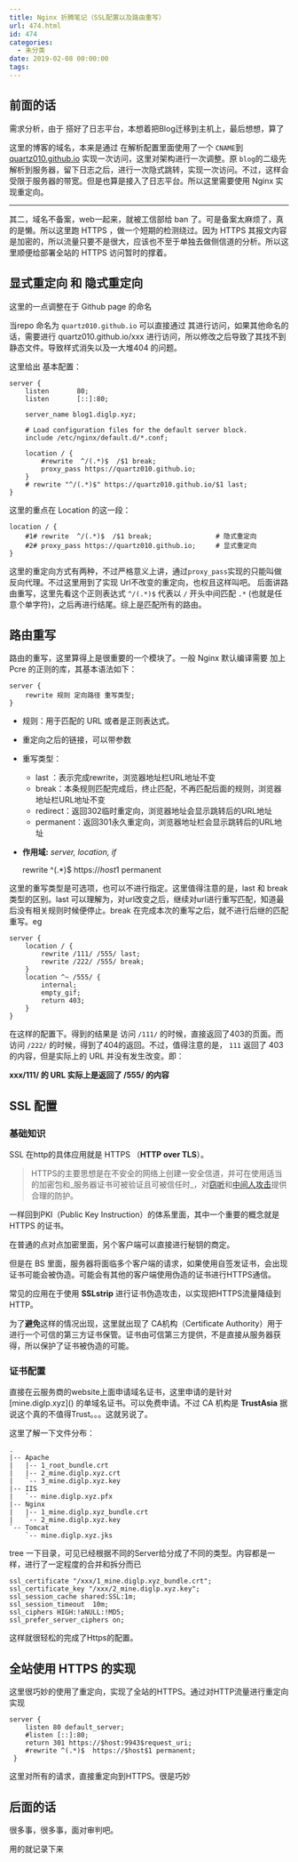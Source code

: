 ```yaml
---
title: Nginx 折腾笔记（SSL配置以及路由重写）
url: 474.html
id: 474
categories:
  - 未分类
date: 2019-02-08 00:00:00
tags:
---
```


前面的话
----

需求分析，由于 搭好了日志平台，本想着把Blog迁移到主机上，最后想想，算了

这里的博客的域名，本来是通过 在解析配置里面使用了一个 `CNAME`到 [quartz010.github.io](quartz010.github.io) 实现一次访问，这里对架构进行一次调整。原 `blog`的二级先解析到服务器，留下日志之后，进行一次隐式跳转，实现一次访问。不过，这样会受限于服务器的带宽。但是也算是接入了日志平台。所以这里需要使用 Nginx 实现重定向。

* * *

其二，域名不备案，web一起来，就被工信部给 ban 了。可是备案太麻烦了，真的是懒。所以这里跑 HTTPS ，做一个短期的检测绕过。因为 HTTPS 其报文内容是加密的，所以流量只要不是很大，应该也不至于单独去做侧信道的分析。所以这里顺便给部署全站的 HTTPS 访问暂时的撑着。

显式重定向 和 隐式重定向
-------------

这里的一点调整在于 Github page 的命名

当repo 命名为 `quartz010.github.io` 可以直接通过 其进行访问，如果其他命名的话，需要进行 quartz010.github.io/xxx 进行访问，所以修改之后导致了其找不到静态文件。导致样式消失以及一大堆404 的问题。

这里给出 基本配置：

    server {
        listen       80;
        listen       [::]:80;
    
        server_name blog1.diglp.xyz;
    
        # Load configuration files for the default server block.
        include /etc/nginx/default.d/*.conf;
    
        location / {
            #rewrite  ^/(.*)$  /$1 break;
            proxy_pass https://quartz010.github.io;
        }
        # rewrite "^/(.*)$" https://quartz010.github.io/$1 last;
    }

这里的重点在 Location 的这一段：

    location / {
        #1# rewrite  ^/(.*)$  /$1 break;                # 隐式重定向
        #2# proxy_pass https://quartz010.github.io;     # 显式重定向
    }

这里的重定向方式有两种，不过严格意义上讲，通过`proxy_pass`实现的只能叫做反向代理。不过这里用到了实现 Url不改变的重定向，也权且这样叫吧。 后面讲路由重写，这里先看这个正则表达式 `^/(.*)$` 代表以 `/` 开头中间匹配 `.*` (也就是任意个单字符)，之后再进行结尾。综上是匹配所有的路由。

路由重写
----

路由的重写，这里算得上是很重要的一个模块了。一般 Nginx 默认编译需要 加上 Pcre 的正则的库，其基本语法如下：

    server {
        rewrite 规则 定向路径 重写类型;
    }

*   规则：用于匹配的 URL 或者是正则表达式。
*   重定向之后的链接，可以带参数
*   重写类型：
    *   last ：表示完成rewrite，浏览器地址栏URL地址不变
    *   break：本条规则匹配完成后，终止匹配，不再匹配后面的规则，浏览器地址栏URL地址不变
    *   redirect：返回302临时重定向，浏览器地址会显示跳转后的URL地址
    *   permanent：返回301永久重定向，浏览器地址栏会显示跳转后的URL地址
*   **作用域:** _server, location, if_

    rewrite ^(.*)$  https://$host$1 permanent

这里的重写类型是可选项，也可以不进行指定。这里值得注意的是，last 和 break 类型的区别。last 可以理解为，对url改变之后，继续对url进行重写匹配，知道最后没有相关规则时候便停止。break 在完成本次的重写之后，就不进行后继的匹配重写。eg

    server {
        location / {
            rewrite /111/ /555/ last;
            rewrite /222/ /555/ break;
        }
        location ^~ /555/ {
            internal;
            empty_gif;
            return 403;
        }
    }

在这样的配置下。得到的结果是 访问 `/111/` 的时候，直接返回了403的页面。而访问 `/222/` 的时候，得到了404的返回。不过，值得注意的是， `111` 返回了 403 的内容，但是实际上的 URL 并没有发生改变。即：

**xxx/111/ 的 URL 实际上是返回了 /555/ 的内容**

SSL 配置
------

### 基础知识

SSL 在http的具体应用就是 HTTPS （**HTTP over TLS**）。

> HTTPS的主要思想是在不安全的网络上创建一安全信道，并可在使用适当的加密包和_服务器证书可被验证且可被信任时_，对[窃听](https://zh.wikipedia.org/wiki/%E7%AB%8A%E8%81%BD)和[中间人攻击](https://zh.wikipedia.org/wiki/%E4%B8%AD%E9%97%B4%E4%BA%BA%E6%94%BB%E5%87%BB)提供合理的防护。

一样回到PKI（Public Key Instruction）的体系里面，其中一个重要的概念就是 HTTPS 的证书。

在普通的点对点加密里面，另个客户端可以直接进行秘钥的商定。

但是在 BS 里面，服务器将面临多个客户端的请求，如果使用自签发证书，会出现证书可能会被伪造。可能会有其他的客户端使用伪造的证书进行HTTPS通信。

常见的应用在于使用 **SSLstrip** 进行证书伪造攻击，以实现把HTTPS流量降级到HTTP。

为了**避免**这样的情况出现，这里就出现了 CA机构（Certificate Authority）用于进行一个可信的第三方证书保管。证书由可信第三方提供，不是直接从服务器获得，所以保护了证书被伪造的可能。

### 证书配置

直接在云服务商的website上面申请域名证书，这里申请的是针对 \[mine.diglp.xyz\]() 的单域名证书。可以免费申请。不过 CA 机构是 **TrustAsia** 据说这个真的不值得Trust。。。这就另说了。

这里了解一下文件分布：

    .
    |-- Apache
    |   |-- 1_root_bundle.crt
    |   |-- 2_mine.diglp.xyz.crt
    |   `-- 3_mine.diglp.xyz.key
    |-- IIS
    |   `-- mine.diglp.xyz.pfx
    |-- Nginx
    |   |-- 1_mine.diglp.xyz_bundle.crt
    |   `-- 2_mine.diglp.xyz.key
    `-- Tomcat
        `-- mine.diglp.xyz.jks

tree 一下目录，可见已经根据不同的Server给分成了不同的类型。内容都是一样，进行了一定程度的合并和拆分而已

    ssl_certificate "/xxx/1_mine.diglp.xyz_bundle.crt";                    
    ssl_certificate_key "/xxx/2_mine.diglp.xyz.key";           
    ssl_session_cache shared:SSL:1m;                                             
    ssl_session_timeout  10m;                                                    
    ssl_ciphers HIGH:!aNULL:!MD5;                                                
    ssl_prefer_server_ciphers on;

这样就很轻松的完成了Https的配置。

全站使用 HTTPS 的实现
--------------

这里很巧妙的使用了重定向，实现了全站的HTTPS。通过对HTTP流量进行重定向实现

    server {
        listen 80 default_server;
        #listen [::]:80;
        return 301 https://$host:9943$request_uri;
        #rewrite ^(.*)$  https://$host$1 permanent;
     }

这里对所有的请求，直接重定向到HTTPS。很是巧妙

后面的话
----

很多事，很多事，面对审判吧。

用的就记录下来